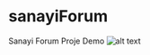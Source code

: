 # sanayiForum
Sanayi Forum Proje Demo
![alt text](https://github.com/[Qhupe]/[sanayiForum]/blob/[branch]/Screenshot_1641483797.png?raw=true)
